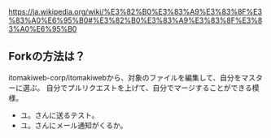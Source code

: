 https://ja.wikipedia.org/wiki/%E3%82%B0%E3%83%A9%E3%83%8F%E3%83%A0%E6%95%B0#%E3%82%B0%E3%83%A9%E3%83%8F%E3%83%A0%E6%95%B0
## Forkの方法は？
itomakiweb-corp/itomakiwebから、対象のファイルを編集して、自分をマスターに選ぶ。
自分でプルリクエストを上げて、自分でマージすることができる模様。

- ユ。さんに送るテスト。
- ユ。さんにメール通知がくるか。

